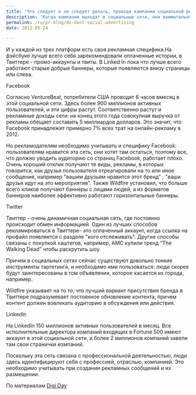 ```yaml
---
title: 'Что следует и не следует делать, проводя кампании социальной рекламы'
description: 'Когда компании выходят в социальные сети, они внимательно приглядываются к особенностям новой &quot;среды обитания&quot;. Например, характерная черта Facebook - связи между людьми. В основном там проводят время знакомясь, делясь новостями, ссылками, приглашая друг друга на ферму, ставя &quot;лайки&quot; и так далее.'
permalink: /ru/pr-blog/do-dont-social-advertising
date: 2012-05-24

---
```


И у каждой из трех платформ есть своя рекламная специфика.На фэйсбуке лучше всего себя зарекомендовали оплаченные истории, в Твиттере - промо-аккаунты и твиты. В Linked In пока что лучше всего работают старые добрые баннеры, которые появляются внизу страницы или слева.

Facebook

Согласно VentureBeat, потребители США проводят 6 часов  вмесяц в этой социальной сети. Здесь более 900 миллионов активных пользователей, и эти цифры растут. Соответственно растут и рекламные доходы сети: на конец этого года совокупная выручка от рекламы обещает составить 5 миллиардов долларов. Это значит, что Facebook принадлежит примерно 7% всех трат на онлайн-рекламу в 2012.

Но рекламодателям необходимо учитывать и специфику  Facebook: пользователям нравится эта сеть, они хотят там остаться, поэтому все, что должно уводить аудиторию со страниц Facebook, работает плохо. Очень хороший отклик получают те виды, рекламы, в которых говорится, как  друзья пользователя отреагировали на то или иное сообщение, например "вашим друзьям нравится этот бренд" , "ваши друзья идут на это мероприятие". Также Wildfire установил, что больше всего кликов получают баннеры с лицами людей, а из форматов баннеров наиболее эффективно работают горизонтальные баннеры.

Twitter

Твиттер - очень динамичная социальная сеть, где постоянно происходит обмен информацией. Один из лучших способов рекламироваться в Твиттере- это оплаченный аккаунт, когда ссылка на профайл появляется с разделе "кого отслеживать". Другие способы связаны с покупкой хаштегов, например, AMC купили тренд  “The Walking Dead” чтобы раскрутить шоу.

Причем в социальных сетях сейчас существуют довольно тонкие инструменты таргетинга, и необходимо ими пользоваться: люди скорее будут заинтересованы в том объявлении, которое касается их города, например.

Wildfire указывает на то то, что лучший вариант присутствия бренда в Твиттере подразумевает постоянное обновление контента, причем контент должен вовлекать аудиторию в обсуждения или действия.

LinkedIn

На LinkedIn 150 миллионов активных пользователей в месяц. Все исполнительные директора компаний входящих в Fortune 500 имеют аккаунт в этой социальной сети, и более 2 миллионов компаний завели там свои странички компаний.

Поскольку эта сеть связана с профессиональной деятельностью, люди здесь идентифицируют себя с профессией, отраслью, компанией. Это необходимо учитывать при создании рекламных сообщений и их размещении.

По материалам <a href="https://www.digiday.com/social/the-dos-and-donts-in-social-advertising/">Digi Day</a>

